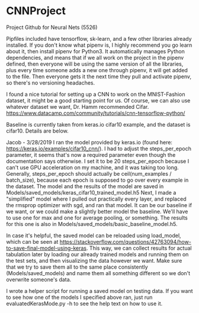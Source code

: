 # CNNProject
Project Github for Neural Nets (5526)

Pipfiles included have tensorflow, sk-learn, and a few other libraries already installed.
If you don't know what pipenv is, I highly recommend you go learn about it, then install pipenv
for Python3. It automatically manages Python dependencies, and means that if we all work on 
the project in the pipenv defined, then everyone will be using the same version of all the
libraries, plus every time someone adds a new one through pipenv, it will get added to the file.
Then everyone gets it the next time they pull and activate pipenv, so there's no versioning
headaches.

I found a nice tutorial for setting up a CNN to work on the MNIST-Fashion dataset, it might
be a good starting point for us. Of course, we can also use whatever dataset we want, Dr.
Hamm recommended Cifar.
https://www.datacamp.com/community/tutorials/cnn-tensorflow-python/

Baseline is currently taken from keras.io cifar10 example, and the dataset is cifar10. Details
are below.

Jacob - 3/28/2019
I ran the model provided by keras.io (found here: https://keras.io/examples/cifar10_cnn/).
I had to adjust the steps_per_epoch parameter, it seems that's now a required parameter even
though the documentation says otherwise. I set it to be 20 steps_per_epoch because I can't
use GPU acceleration on my machine, and it was taking too long. Generally, steps_per_epoch
should actually be ceil(num_examples / batch_size), because each epoch is supposed to go
over every example in the dataset. The model and the results of the model are saved in 
Models/saved_models/keras_cifar10_trained_model.h5
Next, I made a "simplified" model where I pulled out practically every layer, and replaced
the rmsprop optimizer with sgd, and ran that model. It can be our baseline if we want, or we
could make a slightly better model the baseline. We'll have to use one for max and one for
average pooling, or something. The results for this one is also in 
Models/saved_models/basic_baseline_model.h5.

In case it's helpful, the saved model can be reloaded using load_model, which can be
seen at https://stackoverflow.com/questions/42763094/how-to-save-final-model-using-keras. This
way, we can collect results for actual tabulation later by loading our already trained models
and running them on the test sets, and then visualizing the data however we want. Make sure
that we try to save them all to the same place consistently (Models/saved_models) and name them
all something different so we don't overwrite someone's data.

I wrote a helper script for running a saved model on testing data. If you want to see how 
one of the models I specified above ran, just run evaluatedKerasMode.py -h to see the help
text on how to use it.
